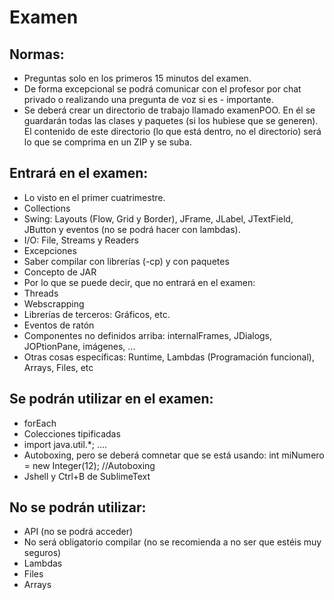 # Examen

## Normas:
- Preguntas solo en los primeros 15 minutos del examen.
- De forma excepcional se podrá comunicar con el profesor por chat privado o realizando una pregunta de voz si es - importante.
- Se deberá crear un directorio de trabajo llamado examenPOO. En él se guardarán todas las clases y paquetes (si los hubiese que se generen). El contenido de este directorio (lo que está dentro, no el directorio) será lo que se comprima en un ZIP y se suba.

## Entrará en el examen:
- Lo visto en el primer cuatrimestre.
- Collections
- Swing: Layouts (Flow, Grid y Border), JFrame, JLabel, JTextField, JButton y eventos (no se podrá hacer con lambdas).
- I/O: File, Streams y Readers
- Excepciones
- Saber compilar con librerías (-cp) y con paquetes
- Concepto de JAR
- Por lo que se puede decir, que no entrará en el examen:
- Threads
- Webscrapping
- Librerías de terceros: Gráficos, etc.
- Eventos de ratón
- Componentes no definidos arriba: internalFrames, JDialogs, JOPtionPane, imágenes, ...
- Otras cosas específicas: Runtime, Lambdas (Programación funcional), Arrays, Files, etc

## Se podrán utilizar en el examen:
- forEach
- Colecciones tipificadas
- import java.util.*; ....
- Autoboxing, pero se deberá comnetar que se está usando: int miNumero = new Integer(12); //Autoboxing
- Jshell y Ctrl+B de SublimeText

## No se podrán utilizar:
- API (no se podrá acceder)
- No será obligatorio compilar (no se recomienda a no ser que estéis muy seguros)
- Lambdas
- Files
- Arrays